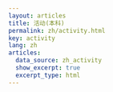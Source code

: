 ```yaml
---
layout: articles
title: 活动(本科)
permalink: zh/activity.html
key: activity
lang: zh
articles:
  data_source: zh_activity
  show_excerpt: true
  excerpt_type: html
---
```


<!--more-->

<div class="article__content" markdown="1">
</div>
